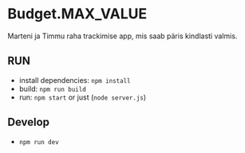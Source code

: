 Budget.MAX_VALUE
================

Marteni ja Timmu raha trackimise app, mis saab päris kindlasti valmis.

RUN
---
* install dependencies: `npm install`
* build: `npm run build`
* run: `npm start` or just (`node server.js`)

Develop
-------
* `npm run dev`